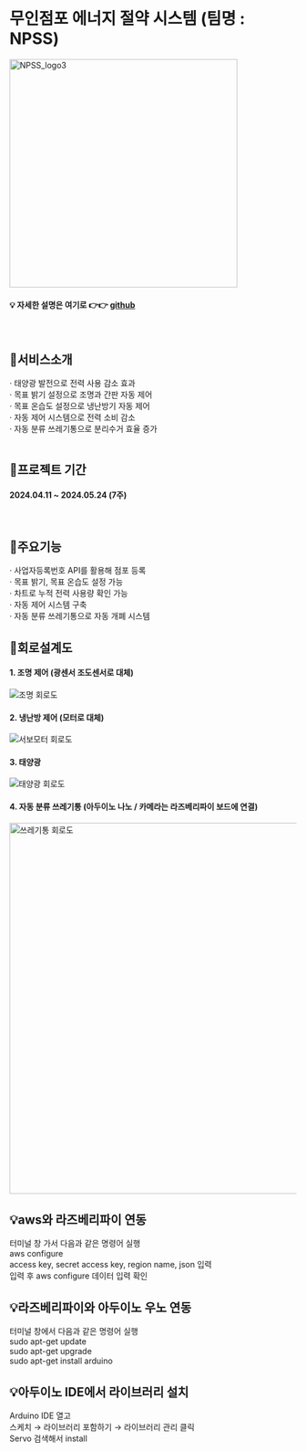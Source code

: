 # 무인점포 에너지 절약 시스템 (팀명 : NPSS)
 <img width="400" alt="NPSS_logo3" src="https://github.com/2024-SMHRD-IS-IOT-3/NPSS/assets/165890322/6188122c-8cb7-487a-9ac2-05378d0fb306"/>
 
#### 💡 자세한 설명은 여기로  👉👉  <a href="https://github.com/2024-SMHRD-IS-IOT-3/NPSS" target='_blank'> github</a>
<br/>


## 📌서비스소개
· 태양광 발전으로 전력 사용 감소 효과<br/>
· 목표 밝기 설정으로 조명과 간판 자동 제어<br/>
· 목표 온습도 설정으로 냉난방기 자동 제어<br/>
· 자동 제어 시스템으로 전력 소비 감소<br/>
· 자동 분류 쓰레기통으로 분리수거 효율 증가<br/>
<br/>

## 📌프로젝트 기간
#### 2024.04.11 ~ 2024.05.24 (7주)
<br/>

## 📌주요기능
· 사업자등록번호 API를 활용해 점포 등록<br/>
· 목표 밝기, 목표 온습도 설정 가능<br/>
· 차트로 누적 전력 사용량 확인 가능<br/>
· 자동 제어 시스템 구축<br/>
· 자동 분류 쓰레기통으로 자동 개폐 시스템<br/>


## 📌회로설계도
#### 1. 조명 제어 (광센서 조도센서로 대체)
![조명 회로도](https://github.com/2024-SMHRD-IS-IOT-3/NPSS_IoT/assets/165890322/2b52b3c7-8d6b-447b-b29d-edab8c98abc3)

#### 2. 냉난방 제어 (모터로 대체)
![서보모터 회로도](https://github.com/2024-SMHRD-IS-IOT-3/NPSS_IoT/assets/165890322/9f0ca5a8-f350-4857-9746-a86dde5ae9bc)

#### 3. 태양광
![태양광 회로도](https://github.com/2024-SMHRD-IS-IOT-3/NPSS_IoT/assets/165890322/1ad9228b-414f-49e3-b8e8-a08afe18791c)

#### 4. 자동 분류 쓰레기통 (아두이노 나노 / 카메라는 라즈베리파이 보드에 연결)
<img width="650" alt="쓰레기통 회로도" src="https://github.com/2024-SMHRD-IS-IOT-3/NPSS_IoT/assets/165890322/d5e5dc0d-c8db-44e0-9348-3fe238193f2c">
<br/>

## 💡aws와 라즈베리파이 연동
터미널 창 가서 다음과 같은 명령어 실행<br/>
aws configure<br/>
access key, secret access key, region name, json 입력<br/>
입력 후 aws configure 데이터 입력 확인<br/>

## 💡라즈베리파이와 아두이노 우노 연동
터미널 창에서 다음과 같은 명령어 실행<br/>
sudo apt-get update<br/>
sudo apt-get upgrade<br/>
sudo apt-get install arduino<br/>

## 💡아두이노 IDE에서 라이브러리 설치
Arduino IDE 열고<br/>
스케치 → 라이브러리 포함하기 → 라이브러리 관리 클릭<br/>
Servo 검색해서 install<br/>
